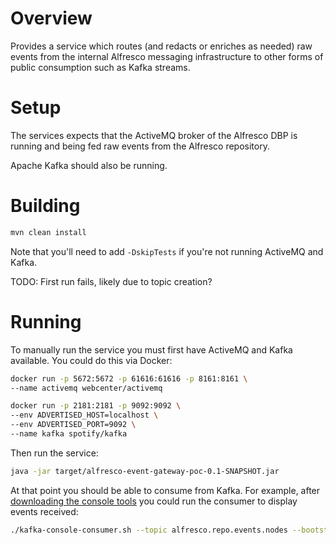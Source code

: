 # Overview

Provides a service which routes (and redacts or enriches as needed) raw events from the internal Alfresco messaging infrastructure to other forms of public consumption such as Kafka streams.

# Setup

The services expects that the ActiveMQ broker of the Alfresco DBP is running and being fed raw events from the Alfresco repository.

Apache Kafka should also be running.

# Building

```bash
mvn clean install
```

Note that you'll need to add `-DskipTests` if you're not running ActiveMQ and Kafka.

TODO: First run fails, likely due to topic creation?

# Running

To manually run the service you must first have ActiveMQ and Kafka available.  You could do this via Docker:

```bash
docker run -p 5672:5672 -p 61616:61616 -p 8161:8161 \
--name activemq webcenter/activemq
```

```bash
docker run -p 2181:2181 -p 9092:9092 \
--env ADVERTISED_HOST=localhost \
--env ADVERTISED_PORT=9092 \
--name kafka spotify/kafka
```

Then run the service:

```bash
java -jar target/alfresco-event-gateway-poc-0.1-SNAPSHOT.jar
```

At that point you should be able to consume from Kafka.  For example, after [downloading the console tools](https://kafka.apache.org/downloads) you could run the consumer to display events received:

```bash
./kafka-console-consumer.sh --topic alfresco.repo.events.nodes --bootstrap-server localhost:9092
```
